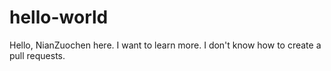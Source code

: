 # hello-world
Hello, NianZuochen here. I want to learn more.
I don't know how to create a pull  requests.

